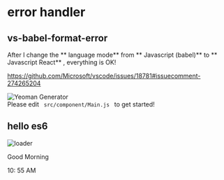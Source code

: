 # error handler  


## vs-babel-format-error  

After I change the ** language mode** from ** Javascript (babel)** to ** Javascript React** , everything is OK!


https://github.com/Microsoft/vscode/issues/18781#issuecomment-274265204



<div className="index">
    <img src={yeomanImage} alt="Yeoman Generator" />
    <div className="notice" > 
        Please edit <code > src/component/Main.js </code> to get started!
    </div >
    <section > 
        <h1>hello es6 </h1>
        <div className="notice">
                <img src={loader3} alt="loader" />
                <div>
                    <p> Good Morning </p>
                    <p> 10: 55 AM </p>
                </div >
        </div>
    </section>
</div>


